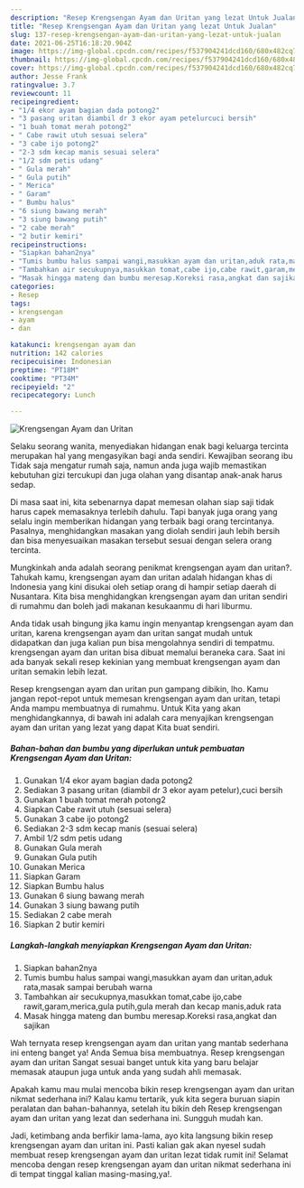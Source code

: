 ```yaml
---
description: "Resep Krengsengan Ayam dan Uritan yang lezat Untuk Jualan"
title: "Resep Krengsengan Ayam dan Uritan yang lezat Untuk Jualan"
slug: 137-resep-krengsengan-ayam-dan-uritan-yang-lezat-untuk-jualan
date: 2021-06-25T16:18:20.904Z
image: https://img-global.cpcdn.com/recipes/f537904241dcd160/680x482cq70/krengsengan-ayam-dan-uritan-foto-resep-utama.jpg
thumbnail: https://img-global.cpcdn.com/recipes/f537904241dcd160/680x482cq70/krengsengan-ayam-dan-uritan-foto-resep-utama.jpg
cover: https://img-global.cpcdn.com/recipes/f537904241dcd160/680x482cq70/krengsengan-ayam-dan-uritan-foto-resep-utama.jpg
author: Jesse Frank
ratingvalue: 3.7
reviewcount: 11
recipeingredient:
- "1/4 ekor ayam bagian dada potong2"
- "3 pasang uritan diambil dr 3 ekor ayam petelurcuci bersih"
- "1 buah tomat merah potong2"
- " Cabe rawit utuh sesuai selera"
- "3 cabe ijo potong2"
- "2-3 sdm kecap manis sesuai selera"
- "1/2 sdm petis udang"
- " Gula merah"
- " Gula putih"
- " Merica"
- " Garam"
- " Bumbu halus"
- "6 siung bawang merah"
- "3 siung bawang putih"
- "2 cabe merah"
- "2 butir kemiri"
recipeinstructions:
- "Siapkan bahan2nya"
- "Tumis bumbu halus sampai wangi,masukkan ayam dan uritan,aduk rata,masak sampai berubah warna"
- "Tambahkan air secukupnya,masukkan tomat,cabe ijo,cabe rawit,garam,merica,gula putih,gula merah dan kecap manis,aduk rata"
- "Masak hingga mateng dan bumbu meresap.Koreksi rasa,angkat dan sajikan"
categories:
- Resep
tags:
- krengsengan
- ayam
- dan

katakunci: krengsengan ayam dan 
nutrition: 142 calories
recipecuisine: Indonesian
preptime: "PT18M"
cooktime: "PT34M"
recipeyield: "2"
recipecategory: Lunch

---
```



![Krengsengan Ayam dan Uritan](https://img-global.cpcdn.com/recipes/f537904241dcd160/680x482cq70/krengsengan-ayam-dan-uritan-foto-resep-utama.jpg)

Selaku seorang wanita, menyediakan hidangan enak bagi keluarga tercinta merupakan hal yang mengasyikan bagi anda sendiri. Kewajiban seorang ibu Tidak saja mengatur rumah saja, namun anda juga wajib memastikan kebutuhan gizi tercukupi dan juga olahan yang disantap anak-anak harus sedap.

Di masa  saat ini, kita sebenarnya dapat memesan olahan siap saji tidak harus capek memasaknya terlebih dahulu. Tapi banyak juga orang yang selalu ingin memberikan hidangan yang terbaik bagi orang tercintanya. Pasalnya, menghidangkan masakan yang diolah sendiri jauh lebih bersih dan bisa menyesuaikan masakan tersebut sesuai dengan selera orang tercinta. 



Mungkinkah anda adalah seorang penikmat krengsengan ayam dan uritan?. Tahukah kamu, krengsengan ayam dan uritan adalah hidangan khas di Indonesia yang kini disukai oleh setiap orang di hampir setiap daerah di Nusantara. Kita bisa menghidangkan krengsengan ayam dan uritan sendiri di rumahmu dan boleh jadi makanan kesukaanmu di hari liburmu.

Anda tidak usah bingung jika kamu ingin menyantap krengsengan ayam dan uritan, karena krengsengan ayam dan uritan sangat mudah untuk didapatkan dan juga kalian pun bisa mengolahnya sendiri di tempatmu. krengsengan ayam dan uritan bisa dibuat memalui beraneka cara. Saat ini ada banyak sekali resep kekinian yang membuat krengsengan ayam dan uritan semakin lebih lezat.

Resep krengsengan ayam dan uritan pun gampang dibikin, lho. Kamu jangan repot-repot untuk memesan krengsengan ayam dan uritan, tetapi Anda mampu membuatnya di rumahmu. Untuk Kita yang akan menghidangkannya, di bawah ini adalah cara menyajikan krengsengan ayam dan uritan yang lezat yang dapat Kita buat sendiri.

<!--inarticleads1-->

##### Bahan-bahan dan bumbu yang diperlukan untuk pembuatan Krengsengan Ayam dan Uritan:

1. Gunakan 1/4 ekor ayam bagian dada potong2
1. Sediakan 3 pasang uritan (diambil dr 3 ekor ayam petelur),cuci bersih
1. Gunakan 1 buah tomat merah potong2
1. Siapkan  Cabe rawit utuh (sesuai selera)
1. Gunakan 3 cabe ijo potong2
1. Sediakan 2-3 sdm kecap manis (sesuai selera)
1. Ambil 1/2 sdm petis udang
1. Gunakan  Gula merah
1. Gunakan  Gula putih
1. Gunakan  Merica
1. Siapkan  Garam
1. Siapkan  Bumbu halus
1. Gunakan 6 siung bawang merah
1. Gunakan 3 siung bawang putih
1. Sediakan 2 cabe merah
1. Siapkan 2 butir kemiri




<!--inarticleads2-->

##### Langkah-langkah menyiapkan Krengsengan Ayam dan Uritan:

1. Siapkan bahan2nya
1. Tumis bumbu halus sampai wangi,masukkan ayam dan uritan,aduk rata,masak sampai berubah warna
1. Tambahkan air secukupnya,masukkan tomat,cabe ijo,cabe rawit,garam,merica,gula putih,gula merah dan kecap manis,aduk rata
1. Masak hingga mateng dan bumbu meresap.Koreksi rasa,angkat dan sajikan




Wah ternyata resep krengsengan ayam dan uritan yang mantab sederhana ini enteng banget ya! Anda Semua bisa membuatnya. Resep krengsengan ayam dan uritan Sangat sesuai banget untuk kita yang baru belajar memasak ataupun juga untuk anda yang sudah ahli memasak.

Apakah kamu mau mulai mencoba bikin resep krengsengan ayam dan uritan nikmat sederhana ini? Kalau kamu tertarik, yuk kita segera buruan siapin peralatan dan bahan-bahannya, setelah itu bikin deh Resep krengsengan ayam dan uritan yang lezat dan sederhana ini. Sungguh mudah kan. 

Jadi, ketimbang anda berfikir lama-lama, ayo kita langsung bikin resep krengsengan ayam dan uritan ini. Pasti kalian gak akan nyesel sudah membuat resep krengsengan ayam dan uritan lezat tidak rumit ini! Selamat mencoba dengan resep krengsengan ayam dan uritan nikmat sederhana ini di tempat tinggal kalian masing-masing,ya!.

